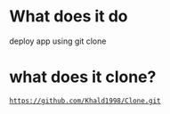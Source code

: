# What does it do 
deploy app using git clone

# what does it clone?
<code>https://github.com/Khald1998/Clone.git</code> <br>


